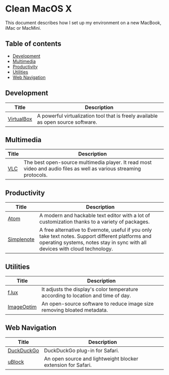 # Clean MacOS X

This document describes how I set up my environment on a new MacBook, iMac or MacMini.

## Table of contents

* [Development](#development)
* [Multimedia](#multimedia)
* [Productivity](#productivity)
* [Utilities](#utilities)
* [Web Navigation](#web-navigation)

## Development

Title | Description
--- | ---
[VirtualBox](https://www.virtualbox.org) | A powerful virtualization tool that is freely available as open source software.

## Multimedia

Title | Description
--- | ---
[VLC](http://www.videolan.org/vlc/) | The best open-source multimedia player. It read most video and audio files as well as various streaming protocols.

## Productivity

Title | Description
--- | ---
[Atom](https://atom.io) | A modern and hackable text editor with a lot of customization thanks to a variety of packages.
[Simplenote](http://simplenote.com) | A free alternative to Evernote, useful if you only take text notes. Support different platforms and operating systems, notes stay in sync with all devices with cloud technology.

## Utilities

Title | Description
--- | ---
[f.lux](https://justgetflux.com) | It adjusts the display's color temperature according to location and time of day.
[ImageOptim](https://imageoptim.com/mac) | An open-source software to reduce image size removing bloated metadata.

## Web Navigation

Title | Description
--- | ---
[DuckDuckGo](https://duck.co/help/desktop/safari) | DuckDuckGo plug-in for Safari.
[uBlock](https://www.ublock.org) | An open source and lightweight blocker extension for Safari.
